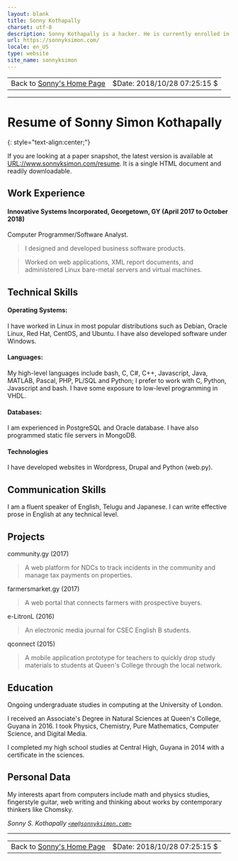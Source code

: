 ```yaml
---
layout: blank
title: Sonny Kothapally
charset: utf-8
description: Sonny Kothapally is a hacker. He is currently enrolled in a distance learning programme studying computers.
url: https://sonnyksimon.com/
locale: en_US
type: website
site_name: sonnyksimon
---
```


<table width="100%"><tbody><tr>
  <td align="left" class="no-print">Back to <a href="/">Sonny's Home Page</a></td>
  <td align="right">$Date: 2018/10/28 07:25:15 $</td>
</tr></tbody></table>

<hr/>

# Resume of Sonny Simon Kothapally
{: style="text-align:center;"}

If you are looking at a paper snapshot, the latest version is available at <URL://www.sonnyksimon.com/resume>. It is a single HTML document and readily downloadable.

## Work Experience

#### Innovative Systems Incorporated, Georgetown, GY (April 2017 to October 2018)

Computer Programmer/Software Analyst.

> I designed and developed business software products.

> Worked on web applications, XML report documents, and administered Linux bare-metal servers and virtual machines.

## Technical Skills

#### Operating Systems:

I have worked in Linux in most popular distributions such as Debian, Oracle Linux, Red Hat, CentOS, and Ubuntu. I have also developed software under Windows.

#### Languages:

My high-level languages include bash, C, C#, C++, Javascript, Java, MATLAB, Pascal, PHP, PL/SQL and Python; I prefer to work with C, Python, Javascript and bash. I have some exposure to low-level programming in VHDL.

#### Databases:

I am experienced in PostgreSQL and Oracle database. I have also programmed static file servers in MongoDB.

#### Technologies

I have developed websites in Wordpress, Drupal and Python (web.py).

## Communication Skills

I am a fluent speaker of English, Telugu and Japanese. I can write effective prose in English at any technical level.

## Projects

community.gy (2017)

> A web platform for NDCs to track incidents in the community and manage tax payments on properties.

farmersmarket.gy (2017)

> A web portal that connects farmers with prospective buyers.

e-LitronL (2016)

> An electronic media journal for CSEC English B students.

qconnect (2015)

> A mobile application prototype for teachers to quickly drop study materials to students at Queen's College through the local network.

## Education

Ongoing undergraduate studies in computing at the University of London.

I received an Associate's Degree in Natural Sciences at Queen's College, Guyana in 2016. I took Physics, Chemistry, Pure Mathematics, Computer Science, and Digital Media.

I completed my high school studies at Central High, Guyana in 2014 with a certificate in the sciences.

## Personal Data

My interests apart from computers include math and physics studies, fingerstyle guitar, web writing and thinking about works by contemporary thinkers like Chomsky.

*Sonny S. Kothapally [`<me@sonnyksimon.com>`](mailto:me@sonnyksimon.com)*

<hr/>

<table width="100%"><tbody><tr>
  <td align="left" class="no-print">Back to <a href="/">Sonny's Home Page</a></td>
  <td align="right">$Date: 2018/10/28 07:25:15 $</td>
</tr></tbody></table>
